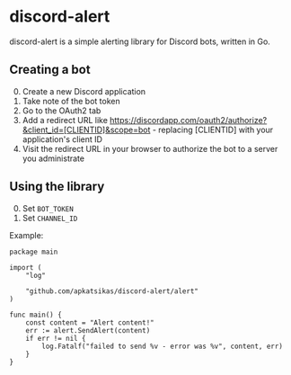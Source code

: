 # discord-alert

discord-alert is a simple alerting library for Discord bots, written in Go.

## Creating a bot

0. Create a new Discord application
0. Take note of the bot token
0. Go to the OAuth2 tab
0. Add a redirect URL like https://discordapp.com/oauth2/authorize?&client_id=[CLIENTID]&scope=bot - replacing [CLIENTID] with your application's client ID
0. Visit the redirect URL in your browser to authorize the bot to a server you administrate

## Using the library

0. Set `BOT_TOKEN`
0. Set `CHANNEL_ID`

Example:

```
package main

import (
	"log"

	"github.com/apkatsikas/discord-alert/alert"
)

func main() {
	const content = "Alert content!"
	err := alert.SendAlert(content)
	if err != nil {
		log.Fatalf("failed to send %v - error was %v", content, err)
	}
}
```
